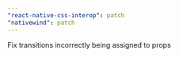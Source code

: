 ```yaml
---
"react-native-css-interop": patch
"nativewind": patch
---
```


Fix transitions incorrectly being assigned to props
